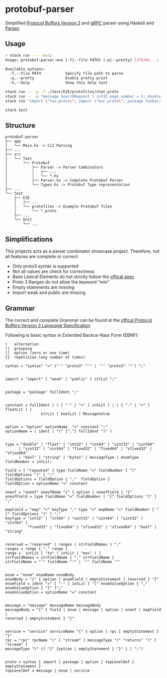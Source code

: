 # protobuf-parser

Simplified [Protocol Buffers Version 3](https://protobuf.dev/programming-guides/proto3/) and [gRPC](https://grpc.io/docs/what-is-grpc/introduction/) parser using Haskell and [Parsec](https://hackage.haskell.org/package/parsec)

## Usage

```bash
> stack run -- --help
Usage: protobuf-parser-exe [-f|--file PATH] [-p|--pretty] [STRING...]

Available options:
  -f,--file PATH           Specify file path to parse
  -p,--pretty              Enable pretty print
  -h,--help                Show this help text

```

```bash
stack run -- -p -f ./test/E2E/protofiles/chat.proto
stack run -- -p "message SearchRequest { int32 page_number = 2; double results_per_page = 3; }"
stack run "import \"foo.proto\"; import \"bar.proto\"; package foobar;"

stack test
```

## Structure

```
protobuf-parser
├── app
│   └── Main.hs -> CLI Parsing
├── ...
├── src
│   └── Text
│       └── Protobuf
│           ├── Parser -> Parser Combinators
│           │   ├── ...
│           │   └── *.hs
│           ├── Parser.hs -> Complete Protobuf Parser
│           └── Types.hs -> Protobuf Type representation
├── ...
└── test
    ├── E2E
    │   ├── ...
    │   └── protofiles -> Example Protobuf files
    │       └── *.proto
    ├── ...
    └── Unit
        └── ...

```

## Simplifications

This projects acts as a parser combinator showcase project.
Therefore, not all features are complete or correct:

- Only proto3 syntax is supported
- Not all values are check for correctness
- Base Lexical Elements do not strictly follow the [offical spec](https://protobuf.dev/reference/protobuf/proto3-spec/#lexical_elements)
- Proto 3 Ranges do not allow the keyword "min"
- Empty statements are missing
- Import weak and public are missing

## Grammar

The correct and complete Grammar can be found at the [offical Protocol Buffers Version 3 Language Specification](https://protobuf.dev/reference/protobuf/proto3-spec/)

Following is basic syntax in Extended Backus-Naur Form (EBNF):

```
|   alternation
()  grouping
[]  option (zero or one time)
{}  repetition (any number of times)
```

```
syntax = "syntax" "=" ("'" "proto3" "'" | '"' "proto3" '"') ";"


import = "import" [ "weak" | "public" ] strLit ";"


package = "package" fullIdent ";"


constant = fullIdent | ( [ "-" | "+" ] intLit ) | ( [ "-" | "+" ] floatLit ) |
                strLit | boolLit | MessageValue


option = "option" optionName  "=" constant ";"
optionName = ( ident | "(" ["."] fullIdent ")" )


type = "double" | "float" | "int32" | "int64" | "uint32" | "uint64"
      | "sint32" | "sint64" | "fixed32" | "fixed64" | "sfixed32" | "sfixed64"
      | "bool" | "string" | "bytes" | messageType | enumType
fieldNumber = intLit;

field = [ "repeated" ] type fieldName "=" fieldNumber [ "[" fieldOptions "]" ] ";"
fieldOptions = fieldOption { ","  fieldOption }
fieldOption = optionName "=" constant

oneof = "oneof" oneofName "{" { option | oneofField } "}"
oneofField = type fieldName "=" fieldNumber [ "[" fieldOptions "]" ] ";"

mapField = "map" "<" keyType "," type ">" mapName "=" fieldNumber [ "[" fieldOptions "]" ] ";"
keyType = "int32" | "int64" | "uint32" | "uint64" | "sint32" | "sint64" |
          "fixed32" | "fixed64" | "sfixed32" | "sfixed64" | "bool" | "string"


reserved = "reserved" ( ranges | strFieldNames ) ";"
ranges = range { "," range }
range =  intLit [ "to" ( intLit | "max" ) ]
strFieldNames = strFieldName { "," strFieldName }
strFieldName = "'" fieldName "'" | '"' fieldName '"'


enum = "enum" enumName enumBody
enumBody = "{" { option | enumField | emptyStatement | reserved } "}"
enumField = ident "=" [ "-" ] intLit [ "[" enumValueOption { ","  enumValueOption } "]" ]";"
enumValueOption = optionName "=" constant


message = "message" messageName messageBody
messageBody = "{" { field | enum | message | option | oneof | mapField |
reserved | emptyStatement } "}"


service = "service" serviceName "{" { option | rpc | emptyStatement } "}"
rpc = "rpc" rpcName "(" [ "stream" ] messageType ")" "returns" "(" [ "stream" ]
messageType ")" (( "{" {option | emptyStatement } "}" ) | ";")


proto = syntax { import | package | option | topLevelDef | emptyStatement }
topLevelDef = message | enum | service
```
